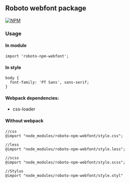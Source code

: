 ## Roboto webfont package

[![NPM](https://nodei.co/npm-dl/roboto-npm-webfont.png?months=1)](https://nodei.co/npm/roboto-npm-webfont/)

### Usage

#### In module

```
import 'roboto-npm-webfont';
```

#### In style

```
body {
  font-family: 'PT Sans', sans-serif;
}
```

#### Webpack dependencies:

- css-loader

#### Without webpack

```
//css
@import "node_modules/roboto-npm-webfont/style.css";

//less
@import "node_modules/roboto-npm-webfont/style.less";

//scss
@import "node_modules/roboto-npm-webfont/style.scss";

//Stylus
@import "node_modules/roboto-npm-webfont/style.styl"
```
